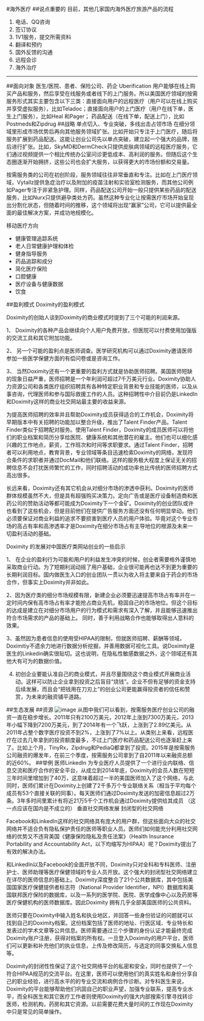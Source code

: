 #海外医疗
##说点重要的
目前，其他几家国内海外医疗旅游产品的流程
1. 电话、QQ咨询
2. 签订协议
3. 1V1服务，提交所需资料
4. 翻译和预约
5. 国外反馈的沟通
6. 远程会诊
7. 海外治疗

-------------------
##面向对象
医生/医院、患者、保险公司、药企
Uberification
用户能够在线上购买产品和服务，然后享受在线服务或者线下的上门服务。所以美国医疗领域的按需服务形式其实主要包含以下三类：直接面向用户的远程医疗（用户可以在线上购买并享受虚拟服务），比如Teladoc；直接面向用户的上门医疗（用户在线下单，医生上门服务），比如Heal 和Pager； 药品配送（在线下单，配送上门），比如Postmeds和Zipdrug
##战略
单点切入、专业突破，多线出击占领市场
在细分领域里形成市场优势后再向其他服务领域扩张。比如开始只专注于上门医疗，随后将服务扩展到药品配送。这能让创业公司先以单点突破，建立起一个强大的品牌，随后进行扩张。比如，SkyMD和DermCheck只提供皮肤病领域的远程医疗服务，它们通过视频提供一个相比传统办公室问诊更低成本、高利润的服务。但随后这个生态圈逐渐开始拥挤，这些公司也会扩大服务，以获得更大的市场份额和交易量。

按需服务类的公司在初创阶段，服务领域往往非常垂直和专注。比如在上门医疗领域，Vytallz提供急症治疗以及附加的疫苗注射和实验室检测服务，而其他公司例如Pager专注于非紧急护理。同样，药品配送公司开始一般只提供某些药品的配送服务，比如Nurx只提供避孕类处方药。虽然这种专业化让按需医疗市场开始呈现出分割化状态，但随着时间的推移，这个领域将出现“赢家”公司，它可以提供最全面的最佳解决方案，并成功地规模化。

移动医疗方向

* 健康管理追踪系统
* 老人日常健康护理和体检
* 健身指导服务
* 药品追踪和成分
* 简化医疗保险
* 口腔健康
* 医疗设备与健康数据
* 饮食

##盈利模式
Doximity的盈利模式

Doximity的创始人谈到Doximity的商业模式时提到了三个可能的利润来源。

1、 Doximity的各种产品会继续向个人用户免费开放，但医院可以付费使用加强版的交流工具和其它附加功能。

2、 另一个可能的盈利点是医师调查。医学研究机构可以通过Doximity邀请医师参加一些医学保健方面的有偿问卷或是咨询工作。

3、 当然Doximity还有一个更重要的盈利方式就是协助医师招聘。美国医师短缺的现象日益严重，医师招聘是一个年利润可超过7千万美元行业。Doximity协助人力资源公司和各类医疗组织招聘具有各种特定职业背景和专业技能的医师，以及从事咨询，代理医师和参与国际救援工作的人员。这种招聘性中介目前仍是LinkedIn和Doximity这样的商业社交网站最主要的收益来源。

为提高医师招聘的效率并且帮助Doximity成员获得适合的工作机会，Doximity将早期版本中有关招聘的功能加以整合升级，推出了Talent Finder产品。Talent Finder类似于招聘配对服务。使用Talent Finder，Doximity的成员医师可以将他们的职业档案和简历分享给医院、健康系统和其他潜在的雇主。他们也可以细化感兴趣的工作地点，薪资，工作班次和时间等求职要求。通过Talent Finder，招聘者可以利用地点，教育背景，专业领域等条目迅速检索Doximity的网络，发现符合条件的求职者并通过DocMail和他们联络。这样的服务极大程度上保证无关的招聘信息不会打扰医师繁忙的工作，同时招聘活动的成功率也比传统的医师招聘方式高出很多。

长远来看，Doximity还有其它机会从对细分市场的渗透中获利。Doximity的医师群体规模虽然不大，但是具有超强购买决策力。定向广告或是医疗设备制造商和医药公司的赞助活动等都可能成为Doximity下一个金矿。Doximity的创业团队或许也看到了这些机会，但是目前他们在提供广告服务方面还没有任何明显举动。他们必须要保证对商业利益的追求不要损害到医疗人员的用户体验。毕竟对这个专业市场的高占有率和高渗透率才是Doximity在细分市场占有主导地位的根源及未来一切盈利活动的基础。

Doximity 的发展对中国医疗类网站创业的一些启示

1、 在企业的盈利行为可能和用户的利益发生冲突的时候，创业者需要格外谨慎地采取商业行动。为了短期利润动摇了用户基础，企业很可能再也达不到更为重要的长期利润目标。国内做医生入口的创业团队一贯以为收入将主要来自于药企的市场合作，但事实上Doximity并非如此。

2、因为医疗类的细分市场规模有限，新建企业必须要迅速提高市场占有率并在一定时间内保有高市场占有率才能抢占商业先机，稳固自己的市场地位。但这个目标的达成是建立在对细分市场用户的行为模式和需求有深入了解，并且能够迅速推出符合市场需求的产品的基础上。 同时，善于利用战略合作也能够取得出人意料的效果。

3、虽然因为患者信息的使用受HIPAA的限制，但就医师招聘、薪酬等领域，Doximitiy不遗余力地进行数据分析挖掘，并善用数据可视化工具。说Doximity是医生的Linkedin确实很贴切。这也说明，在隐私性敏感数据之外，这个领域还有其他大有可为的数据价值。

4. 初创企业要能认准自己的商业模式，并且尽量围绕这个商业模式开展商业活动。这样可以防止企业拿到投资之后盲目“烧钱”。企业不但有足够的资金支持后续发展，而且会“把钱用在刀刃上”的创业公司更能赢得投资者的信任和赞赏，为未来的融资铺平道路。

##生态发展
##资源
![image](http://cache1.bioon.com/trends/UploadFiles/201511/2015112616544626.png)
从图中我们可以看到，按需服务医疗创业公司的融资一直在稳步增长。2011年只有2100万美元，2012年上涨到7300万美元，2013年小幅下降到7200万美元，到了2014年有一个飞跃，上涨到了2.89亿美元。从2011年占整个数字医疗投资不到2%，上涨到了7%以上。从类别上来看，远程医疗在过去几年拿到的投资额度最多，不过上门医疗和药品配送公司也逐渐赶上来了。比如上个月，TinyRx，Zipdrug和PediaQ都拿到了投资。2015年是按需服务公司融资的爆发年，在前三个季度，按需服务公司拿到了自2011年以来融资总额的近60%。
##举例
医师LinkedIn 为专业医疗人员提供了一个进行业内联络、信息交流和医疗合作的安全平台，从成立到2014年底，Doximity的会员人数在短短三年时间里增加到了40万，这意味着超过一半的美国医师加入了这个网络，与此同时，医师们累计在Doximity上创建了2千多万个专业联络关系（相当于平均每个成员有53个直接关联的同事）。每天医师们通过Doximity发送的加密信息超过2万条。3年多时间里累计有将近21万5千个工作机会通过Doximity提供给其成员
（这一点应该在国内是不成立的）
垂直社交网络发展
封闭型的社交网络

Facebook和LinkedIn这样的社交网络具有庞大的用户群，但这些面向大众的社交网络并不适合负有隐私保护责任的医师等职业人员。医师们如何能充分利用社交网络的优势又不违背美国《健康保险隐私及责任法案》（Health Insurance Portability and Accountability Act，以下均缩写为HIPAA）呢？Doximity提出了有效的解决办法。

和LinkedIn以及Facebook的全面开放不同，Doximity只对全科和专科医师、注册护士、医师助理等医疗保健领域的专业人员开放。这个强大的封闭型社交网络建立在详尽的医师信息的基础上。Doximity深度整合了21个公共数据库，其中包括美国国家医疗保健提供者标志符（National Provider Identifier，NPI）数据库和美国联邦医疗保险的数据库，以及一系列的医学院、医院、医学成像中心以及药房等医疗保健机构的医师数据库。因此Doximity 拥有几乎全部美国医师的公共资料。

医师只要在Doximity中输入姓名和执业地区，并回答一些身份验证的问题就可以找到自己的Doximity档案。这份档案包括了医师的地址、行医区域、专业特长和发表过的学术文章等公共信息。医师需要通过三个步骤的身份认证才能最终完成Doximity账户注册，获得对档案的所有权。一旦登入Doximity的用户平台，医师们可以更新和补充他们的执业信息，上传及修改简历，与选定的同事交换私人信息等。


Doximity的封闭性性保证了这个社交网络平台的私密和安全，同时也提供了一个符合HIPAA规范的交流平台。在这里，医师可以使用他们的真实姓名和身份分享自己的职业经验，进行高水平的的专业交流和病例合作诊断。对专科医生来说，Doximity的平台能够帮助他们巩固自己的职业声望，加强专业联系，提高专业水平，而全科医生和其它医疗工作者则使用Doximity的强大内部搜索引擎寻找转诊医师，检测机构，药房和其它资源。以前需要花费大量时间的工作现在Doximity中只是常见的简单操作。


